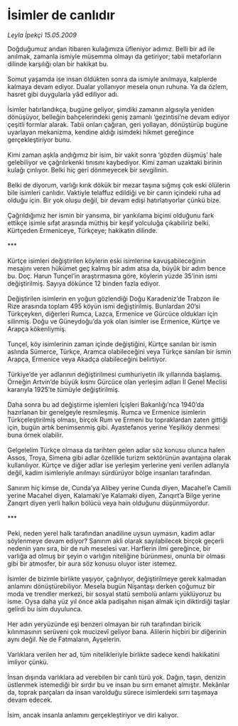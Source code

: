 # İsimler de canlıdır

*Leyla İpekçi 15.05.2009*

<div class="taraf_structure_2col_1zq">
<div class="margen_n">



 <p>Doğduğumuz andan itibaren kulağımıza üfleniyor adımız. Belli bir ad ile anılmak, zamanla ismiyle müsemma olmayı da getiriyor; tabii metaforların dilinde karşılığı olan bir hakikat bu. <br/><br/>Somut yaşamda ise insan öldükten sonra da ismiyle anılmaya, kalplerde kalmaya devam ediyor. Dualar yollanıyor mesela onun ruhuna. Ya da özlem, hasret gibi duygularla yâd ediliyor adı. <br/><br/>İsimler hatırlandıkça, bugüne geliyor, şimdiki zamanın algısıyla yeniden dönüşüyor, belleğin bahçelerindeki geniş zamanlı ‘gezintisi’ne devam ediyor çeşitli formlar alarak. Tabii onları çağıran, geri yollayan, dönüştürüp bugüne uyarlayan mekanizma, kendine aldığı isimdeki hikmet gereğince gerçekleştiriyor bunu. <br/><br/>Kimi zaman aşkla andığımız bir isim, bir vakit sonra ‘gözden düşmüş’ hale gelebiliyor ve çağrılırkenki tınısını kaybediyor. Kimi zaman uzaktaki birinin kulağı çınlıyor. Belki hiç geri dönmeyecek bir sevgilinin. <br/><br/>Belki de diyorum, varlığı kırık dökük bir mezar taşına sığmış çok eski ölülerin bile isimleri canlıdır. Vaktiyle telaffuz edildiği ve bir canın içindeki ruha ad olduğu için. Bir yok oluşu değil, bir devam edişi hatırlatıyorlar çünkü bize. <br/><br/>Çağrıldığımız her ismin bir yansıma, bir yankılama biçimi olduğunu fark ettikçe isimle sıfat arasında müthiş bir keşif yolculuğa çıkabiliriz belki. Kürtçeden Ermeniceye, Türkçeye; hakikatin dilinde. <br/><br/>*** <br/><br/>Kürtçe isimleri değiştirilen köylerin eski isimlerine kavuşabileceğinin mesajını veren hükümet geç kalmış bir adım atsa da, büyük bir adım bence bu. Doç. Harun Tunçel’in araştırmasına göre, köylerin yüzde 35’inin ismi değiştirilmiş. Sayıya dökünce 12 binden fazla ediyor. <br/><br/>Değiştirilen isimlerin en yoğun gözlendiği Doğu Karadeniz’de Trabzon ile Rize arasında toplam 495 köyün ismi değiştirilmiş. Bunlardan 20’si Türkçeyken, diğerleri Rumca, Lazca, Ermenice ve Gürcüce oldukları için silinmiş. Doğu ve Güneydoğu’da yok olan isimler ise Ermenice, Kürtçe ve Arapça kökenliymiş. <br/><br/>Tunçel, köy isimlerinin zaman içinde değiştiğini, Kürtçe sanılan bir ismin aslında Sümerce, Türkçe, Aramca olabileceğini veya Türkçe sanılan bir ismin Arapça, Ermenice veya Akadça olabileceğini belirtiyor. <br/><br/>Türkiye’de yer adlarının değiştirilmesi cumhuriyetin ilk yıllarında başlamış. Örneğin Artvin’de büyük kısmı Gürcüce olan yerleşim adları İl Genel Meclisi kararıyla 1925’te tümüyle değiştirilmiş. <br/><br/>Daha sonra bu ad değiştirme işlemleri İçişleri Bakanlığı’nca 1940’da hazırlanan bir genelgeyle resmileşmiş. Rumca ve Ermenice isimlerin Türkçeleştirilmiş olması, birçok Rum ve Ermeni bu topraklardan zaten gittiği için, bugün artık benimsenmiş gibi. Ayastefanos yerine Yeşilköy denmesi buna örnek olabilir. <br/><br/>Gelgelelim Türkçe olmasa da tarihten gelen adlar söz konusu olunca halen Assos, Troya, Simena gibi adlar özellikle turizm sektörünün avantajına olarak kullanılıyor. Kürtçe ve diğer adlar ise yerleşim yerlerine yeni verilen adlarıyla değil, kadim isimleriyle anılmayı sürdürüyor bölge insanları tarafından. <br/><br/>Sanırım hiç kimse de, Cunda’ya Alibey yerine Cunda diyen, Macahel’e Camili yerine Macahel diyen, Kalamaki’ye Kalamaki diyen, Zanqırt’a Bilge yerine Zanqırt diyen yerli halkın bölücü veya hain olduğunu düşünmüyordur. <br/><br/>*** <br/><br/>Peki, neden yerel halk tarafından anadiline uysun uymasın, kadim adlar söylenmeye devam ediyor? Sanırım akli olarak sayılabilecek birçok geçerli nedenin yanı sıra, bir de ruh meselesi var. Harflerin ilmi gereğince, bir varlığa ad olmuş bir şeyin o varlığın niteliğine bürünmesi, onunla bir olması gibi bir atmosfer, bir aura söz konusu oluyor ister istemez. <br/><br/>İsimler de bizimle birlikte yaşıyor, çağrılıyor, değiştirilmeye gerek kalmadan anlamını dönüştürebiliyor. Mesela bugün Nişantaşı derken çoğumuz bir moda ve trendler merkezi, bir sosyal statü sembolü anlamı yüklüyoruz bu isme. Oysa daha yüz yıl önce akla padişahın nişan almak için diktirdiği taşlar gelirdi bu isim duyulunca. <br/><br/>Her adın yeryüzünde eşi benzeri olmayan bir ruh tarafından biricik kılınmasının serüveni çok mucizevî geliyor bana. Alilerin hiçbiri bir diğerinin aynı değil. Ne de Fatmaların, Ayşelerin. <br/><br/>Varlıklara verilen her ad, tüm nitelikleriyle birlikte sadece kendi hakikatini imliyor çünkü. <br/><br/>İnsan dışında varlıklara ad verebilen bir canlı türü yok. Dağın, taşın, denizin üstlenmek istemediği bir sırdır bu ve insan bu sırrı emanet almıştır. Mekânlar da, toprak parçaları da insan varolduğu sürece isimlerdeki sırrı taşımaya devam edecek. <br/><br/>İsim, ancak insanla anlamını gerçekleştiriyor ve diri kalıyor.</p>

<br/>


<div id="taraf_not">
</div>

</div>


</div>
